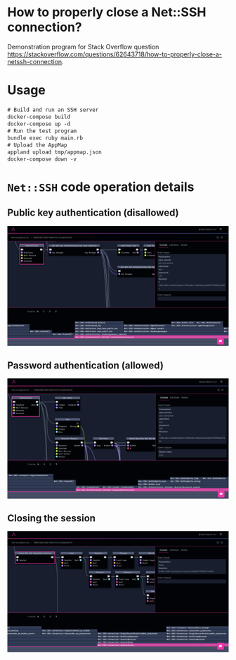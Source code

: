 # How to properly close a Net::SSH connection?

Demonstration program for Stack Overflow question https://stackoverflow.com/questions/62643718/how-to-properly-close-a-netssh-connection.

# Usage

```
# Build and run an SSH server
docker-compose build
docker-compose up -d
# Run the test program
bundle exec ruby main.rb
# Upload the AppMap
appland upload tmp/appmap.json
docker-compose down -v
```

# `Net::SSH` code operation details

## Public key authentication (disallowed)

[![Public key auth (disallowed)](public-key-auth.png)](https://app.land/scenarios/00087d38-6555-46e8-b713-f1c66615a742#event=1795&filterShow=stack_depth_less%2Csql_select%2Csql_insert%2Csql_update%2Ctrivial_functions%2Cstatic_asset_requests&filterShowParams=%7B%22stack_depth_less%22%3A%228%22%7D)

## Password authentication (allowed)

[![Password auth (disallowed)](password-auth.png)](https://app.land/scenarios/00087d38-6555-46e8-b713-f1c66615a742#event=2295&filterShow=stack_depth_less%2Csql_select%2Csql_insert%2Csql_update%2Ctrivial_functions%2Cstatic_asset_requests&filterShowParams=%7B%22stack_depth_less%22%3A%228%22%7D)

## Closing the session

[![Closing the session](closing-session.png)](https://app.land/scenarios/00087d38-6555-46e8-b713-f1c66615a742#event=7254&filterShow=stack_depth_less%2Csql_select%2Csql_insert%2Csql_update%2Ctrivial_functions%2Cstatic_asset_requests&filterShowParams=%7B%22stack_depth_less%22%3A%228%22%7D)

